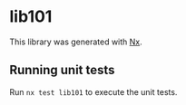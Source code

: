 # lib101

This library was generated with [Nx](https://nx.dev).

## Running unit tests

Run `nx test lib101` to execute the unit tests.
